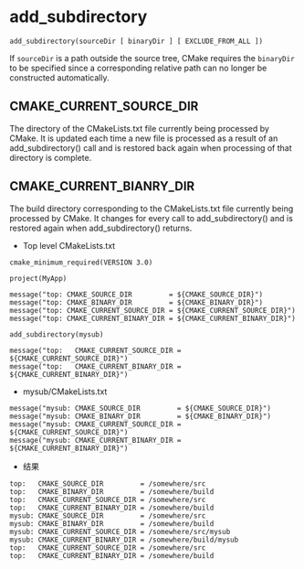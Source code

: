 # add_subdirectory

```
add_subdirectory(sourceDir [ binaryDir ] [ EXCLUDE_FROM_ALL ])
```

If `sourceDir` is a path outside the source tree, CMake requires the `binaryDir` to be specified since a corresponding relative path can no longer be constructed automatically.

## CMAKE_CURRENT_SOURCE_DIR

The directory of the CMakeLists.txt file currently being processed by CMake. It is updated each time a new file is processed as a result of an add_subdirectory() call and is restored back again when processing of that directory is complete.

## CMAKE_CURRENT_BIANRY_DIR

The build directory corresponding to the CMakeLists.txt file currently being processed by CMake. It changes for every call to add_subdirectory() and is restored again when add_subdirectory() returns.

- Top level CMakeLists.txt

```
cmake_minimum_required(VERSION 3.0)

project(MyApp)

message("top: CMAKE_SOURCE_DIR         = ${CMAKE_SOURCE_DIR}")
message("top: CMAKE_BINARY_DIR         = ${CMAKE_BINARY_DIR}")
message("top: CMAKE_CURRENT_SOURCE_DIR = ${CMAKE_CURRENT_SOURCE_DIR}")
message("top: CMAKE_CURRENT_BINARY_DIR = ${CMAKE_CURRENT_BINARY_DIR}")

add_subdirectory(mysub)

message("top:   CMAKE_CURRENT_SOURCE_DIR = ${CMAKE_CURRENT_SOURCE_DIR}")
message("top:   CMAKE_CURRENT_BINARY_DIR = ${CMAKE_CURRENT_BINARY_DIR}")
```

- mysub/CMakeLists.txt

```
message("mysub: CMAKE_SOURCE_DIR         = ${CMAKE_SOURCE_DIR}")
message("mysub: CMAKE_BINARY_DIR         = ${CMAKE_BINARY_DIR}")
message("mysub: CMAKE_CURRENT_SOURCE_DIR = ${CMAKE_CURRENT_SOURCE_DIR}")
message("mysub: CMAKE_CURRENT_BINARY_DIR = ${CMAKE_CURRENT_BINARY_DIR}")
```

- 结果

```
top:   CMAKE_SOURCE_DIR         = /somewhere/src
top:   CMAKE_BINARY_DIR         = /somewhere/build
top:   CMAKE_CURRENT_SOURCE_DIR = /somewhere/src
top:   CMAKE_CURRENT_BINARY_DIR = /somewhere/build
mysub: CMAKE_SOURCE_DIR         = /somewhere/src
mysub: CMAKE_BINARY_DIR         = /somewhere/build
mysub: CMAKE_CURRENT_SOURCE_DIR = /somewhere/src/mysub
mysub: CMAKE_CURRENT_BINARY_DIR = /somewhere/build/mysub
top:   CMAKE_CURRENT_SOURCE_DIR = /somewhere/src
top:   CMAKE_CURRENT_BINARY_DIR = /somewhere/build
```